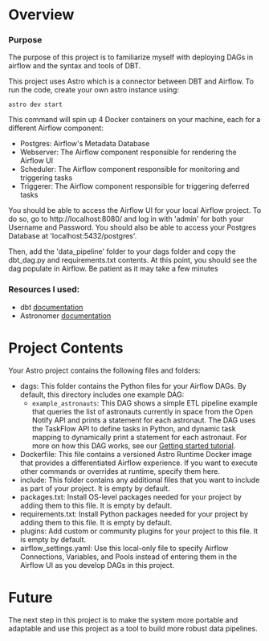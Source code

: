 Overview
========

### Purpose
The purpose of this project is to familiarize myself with deploying DAGs in airflow and the syntax and tools of DBT. 

This project uses Astro which is a connector between DBT and Airflow. To run the code, create your own astro instance using: 
```shell
astro dev start
```
This command will spin up 4 Docker containers on your machine, each for a different Airflow component:

- Postgres: Airflow's Metadata Database
- Webserver: The Airflow component responsible for rendering the Airflow UI
- Scheduler: The Airflow component responsible for monitoring and triggering tasks
- Triggerer: The Airflow component responsible for triggering deferred tasks

You should be able to access the Airflow UI for your local Airflow project. To do so, go to http://localhost:8080/ and log in with 'admin' for both your Username and Password.
You should also be able to access your Postgres Database at 'localhost:5432/postgres'.


Then, add the 'data_pipeline' folder to your dags folder and copy the dbt_dag.py and requirements.txt contents. 
At this point, you should see the dag populate in Airflow. Be patient as it may take a few minutes

### Resources I used:
- dbt [documentation](https://docs.getdbt.com/docs/introduction)
- Astronomer [documentation](https://github.com/astronomer/astronomer-cosmos)

Project Contents
================

Your Astro project contains the following files and folders:

- dags: This folder contains the Python files for your Airflow DAGs. By default, this directory includes one example DAG:
    - `example_astronauts`: This DAG shows a simple ETL pipeline example that queries the list of astronauts currently in space from the Open Notify API and prints a statement for each astronaut. The DAG uses the TaskFlow API to define tasks in Python, and dynamic task mapping to dynamically print a statement for each astronaut. For more on how this DAG works, see our [Getting started tutorial](https://www.astronomer.io/docs/learn/get-started-with-airflow).
- Dockerfile: This file contains a versioned Astro Runtime Docker image that provides a differentiated Airflow experience. If you want to execute other commands or overrides at runtime, specify them here.
- include: This folder contains any additional files that you want to include as part of your project. It is empty by default.
- packages.txt: Install OS-level packages needed for your project by adding them to this file. It is empty by default.
- requirements.txt: Install Python packages needed for your project by adding them to this file. It is empty by default.
- plugins: Add custom or community plugins for your project to this file. It is empty by default.
- airflow_settings.yaml: Use this local-only file to specify Airflow Connections, Variables, and Pools instead of entering them in the Airflow UI as you develop DAGs in this project.

Future
=======
The next step in this project is to make the system more portable and adaptable and use this project as a tool to build more robust data pipelines.
